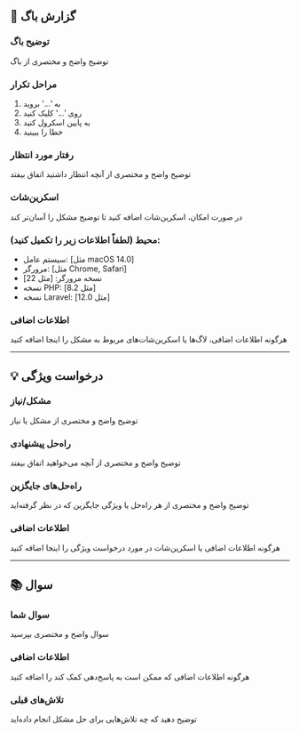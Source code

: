 ## 🐛 گزارش باگ

### توضیح باگ
توضیح واضح و مختصری از باگ

### مراحل تکرار
1. به '...' بروید
2. روی '...' کلیک کنید
3. به پایین اسکرول کنید
4. خطا را ببینید

### رفتار مورد انتظار
توضیح واضح و مختصری از آنچه انتظار داشتید اتفاق بیفتد

### اسکرین‌شات
در صورت امکان، اسکرین‌شات اضافه کنید تا توضیح مشکل را آسان‌تر کند

### محیط (لطفاً اطلاعات زیر را تکمیل کنید):
- سیستم عامل: [مثل macOS 14.0]
- مرورگر: [مثل Chrome, Safari]
- نسخه مرورگر: [مثل 22]
- نسخه PHP: [مثل 8.2]
- نسخه Laravel: [مثل 12.0]

### اطلاعات اضافی
هرگونه اطلاعات اضافی، لاگ‌ها یا اسکرین‌شات‌های مربوط به مشکل را اینجا اضافه کنید

---

## 💡 درخواست ویژگی

### مشکل/نیاز
توضیح واضح و مختصری از مشکل یا نیاز

### راه‌حل پیشنهادی
توضیح واضح و مختصری از آنچه می‌خواهید اتفاق بیفتد

### راه‌حل‌های جایگزین
توضیح واضح و مختصری از هر راه‌حل یا ویژگی جایگزین که در نظر گرفته‌اید

### اطلاعات اضافی
هرگونه اطلاعات اضافی یا اسکرین‌شات در مورد درخواست ویژگی را اینجا اضافه کنید

---

## 📚 سوال

### سوال شما
سوال واضح و مختصری بپرسید

### اطلاعات اضافی
هرگونه اطلاعات اضافی که ممکن است به پاسخ‌دهی کمک کند را اضافه کنید

### تلاش‌های قبلی
توضیح دهید که چه تلاش‌هایی برای حل مشکل انجام داده‌اید 
